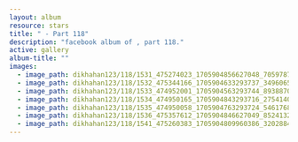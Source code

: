 ```yaml
---
layout: album
resource: stars
title: " - Part 118"
description: "facebook album of , part 118."
active: gallery
album-title: ""
images:
  - image_path: dikhahan123/118/1531_475274023_1705904856627048_7059787207676381398_n.jpg
  - image_path: dikhahan123/118/1532_475344166_1705904633293737_3496065409280245447_n.jpg
  - image_path: dikhahan123/118/1533_474952001_1705904563293744_8938870111087270788_n.jpg
  - image_path: dikhahan123/118/1534_474950165_1705904843293716_2754140399745533767_n.jpg
  - image_path: dikhahan123/118/1535_474950058_1705904763293724_5461768351502068411_n.jpg
  - image_path: dikhahan123/118/1536_475357612_1705904846627049_8524132918696137989_n.jpg
  - image_path: dikhahan123/118/1541_475260383_1705904809960386_3202884824463365546_n.jpg
---
```

